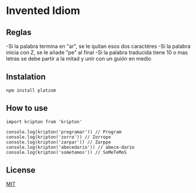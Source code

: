 # Invented Idiom

## Reglas

-Si la palabra termina en "ar", se le quitan esos dos caractéres
-Si la palabra inicia con Z, se le añade "pe" al final
-Si la palabra traducida tiene 10 o mas letras se debe partir
a la mitad y unir con un guión en medio

## Instalation

```
npm install platzom
```
## How to use 

```
import kripton from 'kripton'

console.log(kripton('programar')) // Program
console.log(kripton('zorro')) // Zorrope
console.log(kripton('zarpar')) // Zarppe
console.log(kripton('abecedario')) // abece-dario
console.log(kripton('sometemos')) // SoMeTeMoS
```
## License

[MIT](https://opensource.org/licenses/MIT)
